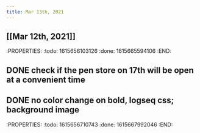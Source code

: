 ```yaml
---
title: Mar 13th, 2021
---
```


## [[Mar 12th, 2021]] 
:PROPERTIES:
:todo: 1615656103126
:done: 1615665594106
:END:
## DONE check if the pen store on 17th will be open at a convenient time
## DONE no color change on bold, logseq css; background image
:PROPERTIES:
:todo: 1615656710743
:done: 1615667992046
:END:
